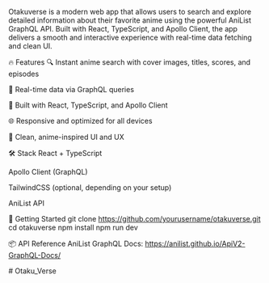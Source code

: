 Otakuverse is a modern web app that allows users to search and explore detailed information about their favorite anime
using the powerful AniList GraphQL API. Built with React, TypeScript, and Apollo Client, the app delivers a smooth and
interactive experience with real-time data fetching and clean UI.

🔥 Features
🔍 Instant anime search with cover images, titles, scores, and episodes

📖 Real-time data via GraphQL queries

🧩 Built with React, TypeScript, and Apollo Client

🌐 Responsive and optimized for all devices

🎌 Clean, anime-inspired UI and UX

🛠️ Stack
React + TypeScript

Apollo Client (GraphQL)

TailwindCSS (optional, depending on your setup)

AniList API

🚀 Getting Started
git clone https://github.com/yourusername/otakuverse.git
cd otakuverse
npm install
npm run dev

📦 API Reference
AniList GraphQL Docs: https://anilist.github.io/ApiV2-GraphQL-Docs/

#   O t a k u _ V e r s e  
 